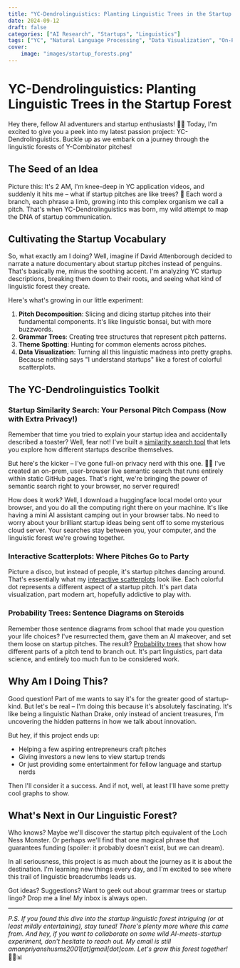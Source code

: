 ```yaml
---
title: "YC-Dendrolinguistics: Planting Linguistic Trees in the Startup Forest"
date: 2024-09-12
draft: false
categories: ["AI Research", "Startups", "Linguistics"]
tags: ["YC", "Natural Language Processing", "Data Visualization", "On-Prem", "Search", "Bio-Inspired Computing"]
cover:
    image: "images/startup_forests.png"
---
```


# YC-Dendrolinguistics: Planting Linguistic Trees in the Startup Forest

Hey there, fellow AI adventurers and startup enthusiasts! 🌳🚀 Today, I'm excited to give you a peek into my latest passion project: YC-Dendrolinguistics. Buckle up as we embark on a journey through the linguistic forests of Y-Combinator pitches!

## The Seed of an Idea

Picture this: It's 2 AM, I'm knee-deep in YC application videos, and suddenly it hits me – what if startup pitches are like trees? 🤔 Each word a branch, each phrase a limb, growing into this complex organism we call a pitch. That's when YC-Dendrolinguistics was born, my wild attempt to map the DNA of startup communication.

## Cultivating the Startup Vocabulary

So, what exactly am I doing? Well, imagine if David Attenborough decided to narrate a nature documentary about startup pitches instead of penguins. That's basically me, minus the soothing accent. I'm analyzing YC startup descriptions, breaking them down to their roots, and seeing what kind of linguistic forest they create.

Here's what's growing in our little experiment:

1. **Pitch Decomposition**: Slicing and dicing startup pitches into their fundamental components. It's like linguistic bonsai, but with more buzzwords.
2. **Grammar Trees**: Creating tree structures that represent pitch patterns.
3. **Theme Spotting**: Hunting for common elements across pitches. 
4. **Data Visualization**: Turning all this linguistic madness into pretty graphs. Because nothing says "I understand startups" like a forest of colorful scatterplots.

## The YC-Dendrolinguistics Toolkit

### Startup Similarity Search: Your Personal Pitch Compass (Now with Extra Privacy!)

Remember that time you tried to explain your startup idea and accidentally described a toaster? Well, fear not! I've built a [similarity search tool](https://amanpriyanshu.github.io/YC-Dendrolinguistics) that lets you explore how different startups describe themselves.

But here's the kicker – I've gone full-on privacy nerd with this one. 🕵️‍♂️ I've created an on-prem, user-browser live semantic search that runs entirely within static GitHub pages. That's right, we're bringing the power of semantic search right to your browser, no server required!

How does it work? Well, I download a huggingface local model onto your browser, and you do all the computing right there on your machine. It's like having a mini AI assistant camping out in your browser tabs. No need to worry about your brilliant startup ideas being sent off to some mysterious cloud server. Your searches stay between you, your computer, and the linguistic forest we're growing together.

### Interactive Scatterplots: Where Pitches Go to Party

Picture a disco, but instead of people, it's startup pitches dancing around. That's essentially what my [interactive scatterplots](https://amanpriyanshu.github.io/YC-Dendrolinguistics/graphs.html) look like. Each colorful dot represents a different aspect of a startup pitch. It's part data visualization, part modern art, hopefully addictive to play with.

### Probability Trees: Sentence Diagrams on Steroids

Remember those sentence diagrams from school that made you question your life choices? I've resurrected them, gave them an AI makeover, and set them loose on startup pitches. The result? [Probability trees](https://amanpriyanshu.github.io/YC-Dendrolinguistics/proba_pages.html) that show how different parts of a pitch tend to branch out. It's part linguistics, part data science, and entirely too much fun to be considered work.

## Why Am I Doing This?

Good question! Part of me wants to say it's for the greater good of startup-kind. But let's be real – I'm doing this because it's absolutely fascinating. It's like being a linguistic Nathan Drake, only instead of ancient treasures, I'm uncovering the hidden patterns in how we talk about innovation.

But hey, if this project ends up:
- Helping a few aspiring entrepreneurs craft pitches
- Giving investors a new lens to view startup trends
- Or just providing some entertainment for fellow language and startup nerds

Then I'll consider it a success. And if not, well, at least I'll have some pretty cool graphs to show.

## What's Next in Our Linguistic Forest?

Who knows? Maybe we'll discover the startup pitch equivalent of the Loch Ness Monster. Or perhaps we'll find that one magical phrase that guarantees funding (spoiler: it probably doesn't exist, but we can dream).

In all seriousness, this project is as much about the journey as it is about the destination. I'm learning new things every day, and I'm excited to see where this trail of linguistic breadcrumbs leads us.

Got ideas? Suggestions? Want to geek out about grammar trees or startup lingo? Drop me a line! My inbox is always open.

---

*P.S. If you found this dive into the startup linguistic forest intriguing (or at least mildly entertaining), stay tuned! There's plenty more where this came from. And hey, if you want to collaborate on some wild AI-meets-startup experiment, don't hesitate to reach out. My email is still amanpriyanshusms2001[at]gmail[dot]com. Let's grow this forest together!* 🌱🤖📊